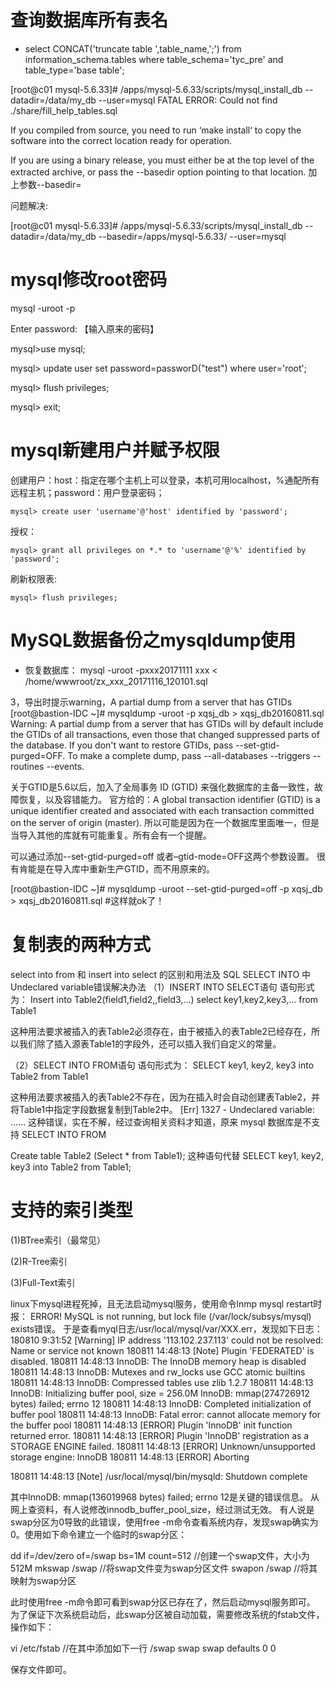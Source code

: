 # 查询数据库所有表名
* select CONCAT('truncate table ',table_name,';') from information_schema.tables where table_schema='tyc_pre' and table_type='base table';

[root@c01 mysql-5.6.33]# /apps/mysql-5.6.33/scripts/mysql_install_db --datadir=/data/my_db --user=mysql
FATAL ERROR: Could not find ./share/fill_help_tables.sql

If you compiled from source, you need to run ‘make install‘ to
copy the software into the correct location ready for operation.

If you are using a binary release, you must either be at the top
level of the extracted archive, or pass the --basedir option
pointing to that location.
 加上参数--basedir=

问题解决:

[root@c01 mysql-5.6.33]# /apps/mysql-5.6.33/scripts/mysql_install_db --datadir=/data/my_db --basedir=/apps/mysql-5.6.33/ --user=mysql

# mysql修改root密码
mysql -uroot -p
 
Enter password: 【输入原来的密码】
 
mysql>use mysql;
 
mysql> update user set password=passworD("test") where user='root';
 
mysql> flush privileges;
 
mysql> exit; 

# mysql新建用户并赋予权限

创建用户：host：指定在哪个主机上可以登录，本机可用localhost，%通配所有远程主机；password：用户登录密码；
```
mysql> create user 'username'@'host' identified by 'password';
```

授权：
```
mysql> grant all privileges on *.* to 'username'@'%' identified by 'password';
```

刷新权限表:
```
mysql> flush privileges;
```

# MySQL数据备份之mysqldump使用
* 恢复数据库：
mysql -uroot -pxxx20171111 xxx < /home/wwwroot/zx_xxx_20171116_120101.sql

3，导出时提示warning，A partial dump from a server that has GTIDs
[root@bastion-IDC ~]# mysqldump -uroot -p xqsj_db > xqsj_db20160811.sql
Warning: A partial dump from a server that has GTIDs will by default include the GTIDs of all transactions, even those that 
changed suppressed parts of the database. If you don't want to restore GTIDs, pass --set-gtid-purged=OFF. To make a complete 
dump, pass --all-databases --triggers --routines --events.

关于GTID是5.6以后，加入了全局事务 ID (GTID) 来强化数据库的主备一致性，故障恢复，以及容错能力。
官方给的：A global transaction identifier (GTID) is a unique identifier created and associated with each transaction committed on the server of origin (master).
所以可能是因为在一个数据库里面唯一，但是当导入其他的库就有可能重复。所有会有一个提醒。

可以通过添加--set-gtid-purged=off 或者–gtid-mode=OFF这两个参数设置。
很有肯能是在导入库中重新生产GTID，而不用原来的。

[root@bastion-IDC ~]# mysqldump -uroot --set-gtid-purged=off -p xqsj_db > xqsj_db20160811.sql                      #这样就ok了！

# 复制表的两种方式
select into from 和 insert into select 的区别和用法及 SQL SELECT INTO 中Undeclared variable错误解决办法
（1）INSERT INTO SELECT语句
语句形式为： Insert into Table2(field1,field2,,field3,...) select key1,key2,key3,... from Table1 
 
这种用法要求被插入的表Table2必须存在，由于被插入的表Table2已经存在，所以我们除了插入源表Table1的字段外，还可以插入我们自定义的常量。

（2）SELECT INTO FROM语句
语句形式为： SELECT key1, key2, key3 into Table2 from Table1 
 
这种用法要求被插入的表Table2不存在，因为在插入时会自动创建表Table2，并将Table1中指定字段数据复制到Table2中。
[Err] 1327 - Undeclared variable: ...... 这种错误，实在不解，经过查询相关资料才知道，原来 mysql 数据库是不支持 SELECT INTO FROM 

Create table Table2 (Select * from Table1);
这种语句代替
SELECT key1, key2, key3 into Table2 from Table1;

# 支持的索引类型

(1)BTree索引（最常见）

(2)R-Tree索引

(3)Full-Text索引

linux下mysql进程死掉，且无法启动mysql服务，使用命令lnmp mysql restart时报：
ERROR! MySQL is not running, but lock file (/var/lock/subsys/mysql) exists错误。
于是查看myql日志/usr/local/mysql/var/XXX.err，发现如下日志：
180810  9:31:52 [Warning] IP address '113.102.237.113' could not be resolved: Name or service not known
180811 14:48:13 [Note] Plugin 'FEDERATED' is disabled.
180811 14:48:13 InnoDB: The InnoDB memory heap is disabled
180811 14:48:13 InnoDB: Mutexes and rw_locks use GCC atomic builtins
180811 14:48:13 InnoDB: Compressed tables use zlib 1.2.7
180811 14:48:13 InnoDB: Initializing buffer pool, size = 256.0M
InnoDB: mmap(274726912 bytes) failed; errno 12
180811 14:48:13 InnoDB: Completed initialization of buffer pool
180811 14:48:13 InnoDB: Fatal error: cannot allocate memory for the buffer pool
180811 14:48:13 [ERROR] Plugin 'InnoDB' init function returned error.
180811 14:48:13 [ERROR] Plugin 'InnoDB' registration as a STORAGE ENGINE failed.
180811 14:48:13 [ERROR] Unknown/unsupported storage engine: InnoDB
180811 14:48:13 [ERROR] Aborting

180811 14:48:13 [Note] /usr/local/mysql/bin/mysqld: Shutdown complete

其中InnoDB: mmap(136019968 bytes) failed; errno 12是关键的错误信息。 
从网上查资料，有人说修改innodb_buffer_pool_size，经过测试无效。 
有人说是swap分区为0导致的此错误，使用free -m命令查看系统内存，发现swap确实为0。使用如下命令建立一个临时的swap分区：

dd if=/dev/zero of=/swap bs=1M count=512  //创建一个swap文件，大小为512M
mkswap /swap                              //将swap文件变为swap分区文件
swapon /swap                              //将其映射为swap分区

此时使用free -m命令即可看到swap分区已存在了，然后启动mysql服务即可。 
为了保证下次系统启动后，此swap分区被自动加载，需要修改系统的fstab文件，操作如下：

vi /etc/fstab
//在其中添加如下一行
/swap swap swap defaults 0 0

保存文件即可。